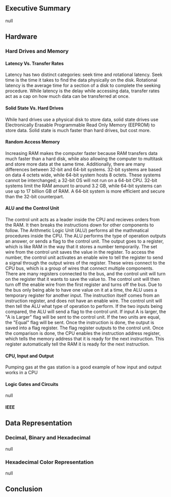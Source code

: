 ## Executive Summary
null
## Hardware
### Hard Drives and Memory
#### Latency Vs. Transfer Rates
Latency has two distinct categories: seek time and rotational latency. Seek time is the time it takes to find the data physically on the disk. Rotational latency is the average time for a section of a disk to complete the seeking procedure. While latency is the delay while accessing data, transfer rates act as a cap on how much data can be transferred at once. 
#### Solid State Vs. Hard Drives
While hard drives use a physical disk to store data, solid state drives use Electronically Erasable Programmable Read Only Memory (EEPROM) to store data. Solid state is much faster than hard drives, but cost more. 
#### Random Access Memory
Increasing RAM makes the computer faster because RAM transfers data much faster than a hard disk, while also allowing the computer to multitask and store more data at the same time. Additionally, there are many differences between 32-bit and 64-bit systems. 32-bit systems are based on data 4 octets wide, while 64-bit system hosts 8 octets. These systems cannot be interchanged; a 32-bit OS will not run on a 64-bit CPU. 32-bit systems limit the RAM amount to around 3.2 GB, while 64-bit systems can use up to 17 billion GB of RAM. A 64-bit system is more efficient and secure than the 32-bit counterpart.
#### ALU and the Control Unit
The control unit acts as a leader inside the CPU and recieves orders from the RAM. It then breaks the instructions down for other components to follow. The Arithmetic Logic Unit (ALU) performs all the mathmatical procedures inside the CPU. The ALU performs the type of operation outputs an answer, or sends a flag to the control unit. The output goes to a register, which is like RAM in the way that it stores a number temporarily. The set wire from the control unit saves the value in the register. To access the number, the control unit activates an enable wire to tell the register to send a signal through the output wires of the register. These wires connect to the CPU bus, which is a group of wires that connect multiple components. There are many registers connected to the bus, and the control unit will turn on the register that it wants to save the value to. The control unit will then turn off the enable wire from the first register and turns off the bus. Due to the bus only being able to have one value on it at a time, the ALU uses a temporary register for another input. The instruction itself comes from an instruction register, and does not have an enable wire. The control unit will then tell the ALU what type of operation to perform. If the two inputs being compared, the ALU will send a flag to the control unit. If input A is larger, the "A is Larger" flag will be sent to the control unit. If the two units are equal, the "Equal" flag will be sent. Once the instruction is done, the output is saved into a flag register. The flag register outputs to the control unit. Once the comparison is done, the CPU enables the instruction address register, which tells the memory address that it is ready for the next instruction. This register automatically tell the RAM it is ready for the next instruction.
#### CPU, Input and Output
Pumping gas at the gas station is a good example of how input and output works in a CPU
#### Logic Gates and Circuits
null
#### IEEE
## Data Representation
### Decimal, Binary and Hexadecimal
null
### Hexadecimal Color Representation
null
## Conclusion

